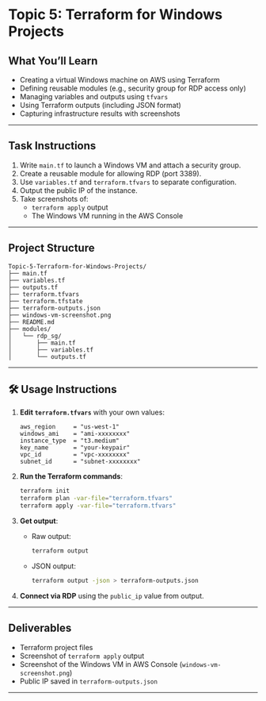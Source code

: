 
# Topic 5: Terraform for Windows Projects

## What You’ll Learn
- Creating a virtual Windows machine on AWS using Terraform
- Defining reusable modules (e.g., security group for RDP access only)
- Managing variables and outputs using `tfvars`
- Using Terraform outputs (including JSON format)
- Capturing infrastructure results with screenshots

---

## Task Instructions

1. Write `main.tf` to launch a Windows VM and attach a security group.
2. Create a reusable module for allowing RDP (port 3389).
3. Use `variables.tf` and `terraform.tfvars` to separate configuration.
4. Output the public IP of the instance.
5. Take screenshots of:
   - `terraform apply` output
   - The Windows VM running in the AWS Console

---

## Project Structure

```
Topic-5-Terraform-for-Windows-Projects/
├── main.tf
├── variables.tf
├── outputs.tf
├── terraform.tfvars
├── terraform.tfstate
├── terraform-outputs.json
├── windows-vm-screenshot.png
├── README.md
├── modules/
│   └── rdp_sg/
│       ├── main.tf
│       ├── variables.tf
│       └── outputs.tf
```

---

## 🛠 Usage Instructions

1. **Edit `terraform.tfvars`** with your own values:
   ```hcl
   aws_region     = "us-west-1"
   windows_ami    = "ami-xxxxxxxx"
   instance_type  = "t3.medium"
   key_name       = "your-keypair"
   vpc_id         = "vpc-xxxxxxxx"
   subnet_id      = "subnet-xxxxxxxx"
   ```

2. **Run the Terraform commands**:
   ```bash
   terraform init
   terraform plan -var-file="terraform.tfvars"
   terraform apply -var-file="terraform.tfvars"
   ```

3. **Get output**:
   - Raw output:
     ```bash
     terraform output
     ```
   - JSON output:
     ```bash
     terraform output -json > terraform-outputs.json
     ```

4. **Connect via RDP** using the `public_ip` value from output.

---

## Deliverables

- Terraform project files
- Screenshot of `terraform apply` output
- Screenshot of the Windows VM in AWS Console (`windows-vm-screenshot.png`)
- Public IP saved in `terraform-outputs.json`

---

